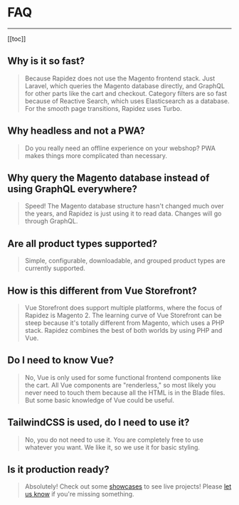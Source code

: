 # FAQ

---

[[toc]]

## Why is it so fast?

> Because Rapidez does not use the Magento frontend stack. Just Laravel, which queries the Magento database directly, and GraphQL for other parts like the cart and checkout. Category filters are so fast because of Reactive Search, which uses Elasticsearch as a database. For the smooth page transitions, Rapidez uses Turbo.

## Why headless and not a PWA?

> Do you really need an offline experience on your webshop? PWA makes things more complicated than necessary.

## Why query the Magento database instead of using GraphQL everywhere?

> Speed! The Magento database structure hasn't changed much over the years, and Rapidez is just using it to read data. Changes will go through GraphQL.

## Are all product types supported?

> Simple, configurable, downloadable, and grouped product types are currently supported.

## How is this different from Vue Storefront?

> Vue Storefront does support multiple platforms, where the focus of Rapidez is Magento 2. The learning curve of Vue Storefront can be steep because it's totally different from Magento, which uses a PHP stack. Rapidez combines the best of both worlds by using PHP and Vue.

## Do I need to know Vue?

> No, Vue is only used for some functional frontend components like the cart. All Vue components are "renderless," so most likely you never need to touch them because all the HTML is in the Blade files. But some basic knowledge of Vue could be useful.

## TailwindCSS is used, do I need to use it?

> No, you do not need to use it. You are completely free to use whatever you want. We like it, so we use it for basic styling.

## Is it production ready?

> Absolutely! Check out some [showcases](https://rapidez.io/showcases) to see live projects! Please [let us know](https://github.com/rapidez/rapidez/discussions) if you're missing something.